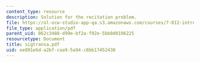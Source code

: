 ```yaml
---
content_type: resource
description: Solution for the recitation problem.
file: https://ol-ocw-studio-app-qa.s3.amazonaws.com/courses/7-012-introduction-to-biology-fall-2004/ee891e6da2bfcaa95a94c8bb17452430_sigtransa.pdf
file_type: application/pdf
parent_uid: 862c3488-d99e-bf2a-f92e-5bb0d0196225
resourcetype: Document
title: sigtransa.pdf
uid: ee891e6d-a2bf-caa9-5a94-c8bb17452430
---
```

